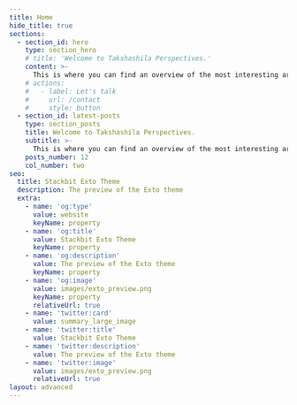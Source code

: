 ```yaml
---
title: Home
hide_title: true
sections:
  - section_id: hero
    type: section_hero
    # title: 'Welcome to Takshashila Perspectives.'
    content: >-
      This is where you can find an overview of the most interesting areas of research we're currently working on. 
    # actions:
    #   - label: Let's talk
    #     url: /contact
    #     style: button
  - section_id: latest-posts
    type: section_posts
    title: Welcome to Takshashila Perspectives.
    subtitle: >-
      This is where you can find an overview of the most interesting areas of research we're currently working on. 
    posts_number: 12
    col_number: two
seo:
  title: Stackbit Exto Theme
  description: The preview of the Exto theme
  extra:
    - name: 'og:type'
      value: website
      keyName: property
    - name: 'og:title'
      value: Stackbit Exto Theme
      keyName: property
    - name: 'og:description'
      value: The preview of the Exto theme
      keyName: property
    - name: 'og:image'
      value: images/exto_preview.png
      keyName: property
      relativeUrl: true
    - name: 'twitter:card'
      value: summary_large_image
    - name: 'twitter:title'
      value: Stackbit Exto Theme
    - name: 'twitter:description'
      value: The preview of the Exto theme
    - name: 'twitter:image'
      value: images/exto_preview.png
      relativeUrl: true
layout: advanced
---
```

